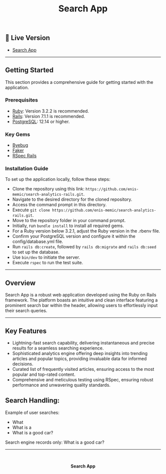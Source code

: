 <p align="center">
  <h1 align="center"> Search App </h1>
</p>
  
<br>

## 🚀 Live Version <a name="live-demo"></a>

- [Search App]()

<hr>

## Getting Started

This section provides a comprehensive guide for getting started with the application.

### Prerequisites

- [Ruby](https://www.ruby-lang.org/en/): Version 3.2.2 is recommended.
- [Rails](https://rubyonrails.org/): Version 7.1.1 is recommended.
- [PostgreSQL](https://www.postgresql.org/): 12.14 or higher.

### Key Gems

- [Byebug](https://github.com/deivid-rodriguez/byebug)
- [Faker](https://github.com/faker-ruby/faker)
- [RSpec Rails](https://github.com/rspec/rspec-rails)

### Installation Guide

To set up the application locally, follow these steps:

- Clone the repository using this link: `https://github.com/enis-memic/search-analytics-rails.git`.
- Navigate to the desired directory for the cloned repository.
- Access the command prompt in this directory.
- Execute `git clone https://github.com/enis-memic/search-analytics-rails.git`.
- Move to the repository folder in your command prompt.
- Initially, run `bundle install` to install all required gems.
- For a Ruby version below 3.2.1, adjust the Ruby version in the .rbenv file.
- Confirm your PostgreSQL version and configure it within the config/database.yml file.
- Run `rails db:create`, followed by `rails db:migrate` and `rails db:seed` to set up the database.
- Use `bin/dev` to initiate the server.
- Execute `rspec` to run the test suite.

<hr>

## Overview

Search App is a robust web application developed using the Ruby on Rails framework. The platform boasts an intuitive and clean interface featuring a prominent search bar within the header, allowing users to effortlessly input their search queries.

 <hr>

## Key Features

- Lightning-fast search capability, delivering instantaneous and precise results for a seamless searching experience.
- Sophisticated analytics engine offering deep insights into trending articles and popular topics, providing invaluable data for informed decisions.
- Curated list of frequently visited articles, ensuring access to the most popular and top-rated content.
- Comprehensive and meticulous testing using RSpec, ensuring robust performance and unwavering quality standards.

## Search Handling:

Example of user searches:

- What
- What is a
- What is a good car?

Search engine records only: What is a good car?

 <hr>

<br>

<p align="center">
  <strong>Search App</strong> 
</p>
